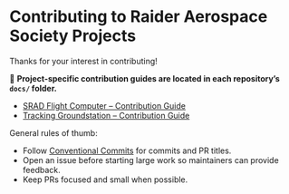 # Contributing to Raider Aerospace Society Projects

Thanks for your interest in contributing!

🚀 **Project-specific contribution guides are located in each repository’s `docs/` folder.**

- [SRAD Flight Computer – Contribution Guide](https://github.com/RaiderAerospaceSociety25-26/srad-flight-computer/blob/main/docs/contributing_guide.md)
- [Tracking Groundstation – Contribution Guide](https://github.com/RaiderAerospaceSociety25-26/tracking-groundstation/blob/main/docs/contributing_guide.md)

General rules of thumb:

- Follow [Conventional Commits](https://www.conventionalcommits.org/) for commits and PR titles.
- Open an issue before starting large work so maintainers can provide feedback.
- Keep PRs focused and small when possible.
